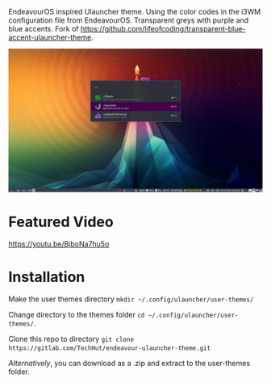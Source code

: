 EndeavourOS inspired Ulauncher theme. Using the color codes in the i3WM configuration file from EndeavourOS. Transparent greys with purple and blue accents. Fork of https://github.com/lifeofcoding/transparent-blue-accent-ulauncher-theme.

![Screenshot](./screenshot.png?raw=true)

# Featured Video

https://youtu.be/BjboNa7hu5o

# Installation

Make the user themes directory `mkdir ~/.config/ulauncher/user-themes/`

Change directory to the themes folder `cd ~/.config/ulauncher/user-themes/`. 

Clone this repo to directory `git clone https://gitlab.com/TechHut/endeavour-ulauncher-theme.git`

_Alternatively_, you can download as a .zip and extract to the user-themes folder.


